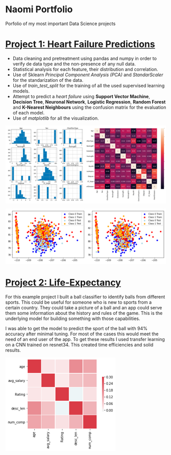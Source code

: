# Naomi Portfolio
Porfolio of my most important Data Science projects

# [Project 1: Heart Failure Predictions](https://github.com/NaomiPadillaM/Heart-Failure-Predictions.git)
* Data cleaning and pretreatment using pandas and numpy in order to verify de data type and the non-presence of any null data.
* Statistical analysis for each feature, their distribution and correlation.
* Use of Sklearn *Principal Component Analysis (PCA)* and *StandarScaler* for the standarization of the data.
* Use of *train_test_split* for the training of all the used supervised learning models.
* Attempt to predict a _heart failure_ using **Support Vector Machine**, **Decision Tree**, **Neuronal Network**, **Logistic Regression**, **Random Forest** and **K-Nearest Neighbours** using the confusion matrix for the evaluation of each model.
* Use of _matplotlib_ for all the visualization.

![](/images/heart_1.png)

![](/images/heart_2.png)


# [Project 2: Life-Expectancy](https://github.com/NaomiPadillaM/Life-Expectancy.git) 
For this example project I built a ball classifier to identify balls from different sports. This could be useful for someone who is new to sports from a certain country. They could take a picture of a ball and an app could serve them some information about the history and rules of the game. This is the underlying model for building something with those capabilities. 

I was able to get the model to predict the sport of the ball with 94% accuracy after minimal tuning. For most of the cases this would meet the need of an end user of the app. To get these results I used transfer learning on a CNN trained on resnet34. This created time efficiencies and solid results.

![](/images/correlation_visual.png)
